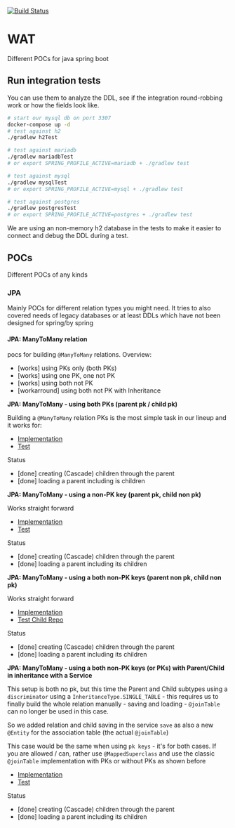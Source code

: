 [![Build Status](https://travis-ci.org/EugenMayer/java-spring-pocs.svg?branch=master)](https://travis-ci.org/EugenMayer/java-spring-pocs)

# WAT

Different POCs for java spring boot

## Run integration tests

You can use them to analyze the DDL, see if the integration round-robbing work
or how the fields look like.

```bash
# start our mysql db on port 3307
docker-compose up -d 
# test against h2
./gradlew h2Test

# test against mariadb
./gradlew mariadbTest
# or export SPRING_PROFILE_ACTIVE=mariadb + ./gradlew test

# test against mysql
./gradlew mysqlTest
# or export SPRING_PROFILE_ACTIVE=mysql + ./gradlew test

# test against postgres
./gradlew postgresTest
# or export SPRING_PROFILE_ACTIVE=postgres + ./gradlew test

```

We are using an non-memory h2 database in the tests to make it easier to connect and debug the DDL during a test.

## POCs
Different POCs of any kinds

### JPA

Mainly POCs for different relation types you might need.
It tries to also covered needs of legacy databases or at least DDLs which have not been designed for spring/by spring


#### JPA: ManyToMany relation
pocs for building `@ManyToMany` relations. Overview:

 - [works] using PKs only (both PKs) 
 - [works] using one PK, one not PK
 - [works] using both not PK
 - [workarround] using both not PK with Inheritance

**JPA: ManyToMany - using both PKs (parent pk / child pk)** 

Building a `@ManyToMany` relation PKs is the most simple task
in our lineup and it works for:

- [Implementation](https://github.com/EugenMayer/java-spring-pocs/tree/master/src/main/java/de/kontextwork/poc/spring/many2many/pk)
- [Test](https://github.com/EugenMayer/java-spring-pocs/blob/master/src/test/java/de/kontextwork/poc/spring/many2many/pk/repository/ParentPkBasedRepositoryTest.java)

Status
 - [done] creating (Cascade) children through the parent
 - [done] loading a parent including is children
 
 
**JPA: ManyToMany - using a non-PK key (parent pk, child non pk)**

Works straight forward

- [Implementation](https://github.com/EugenMayer/java-spring-pocs/tree/master/src/main/java/de/kontextwork/poc/spring/many2many/nonpk/)
- [Test](https://github.com/EugenMayer/java-spring-pocs/blob/master/src/test/java/de/kontextwork/poc/spring/many2many/nonpk/repository/ParentNonPkBasedRepositoryTest.java)

Status

 - [done] creating (Cascade) children through the parent
 - [done] loading a parent including its children
 
**JPA: ManyToMany - using a both non-PK keys (parent non pk, child non pk)**

Works straight forward

- [Implementation](https://github.com/EugenMayer/java-spring-pocs/tree/master/src/main/java/de/kontextwork/poc/spring/many2many/bothnonpk)
- [Test Child Repo](https://github.com/EugenMayer/java-spring-pocs/blob/master/src/test/java/de/kontextwork/poc/spring/many2many/bothnonpk/repository/ChildBothNonPkServiceBasedRepositoryTest.java)

Status
 - [done] creating (Cascade) children through the parent
 - [done] loading a parent including its children

**JPA: ManyToMany - using a both non-PK keys (or PKs) with Parent/Child in inheritance with a Service**

This setup is both no pk, but this time the Parent  and Child subtypes using a `discriminator` using a `InheritanceType.SINGLE_TABLE` - 
this requires us to finally build the whole relation manually - saving and loading - `@joinTable` can no longer be used in this case.

So we added relation and child saving in the service `save` as also a new `@Entity` for the association table
(the actual `@joinTable`)

This case would be the same when using `pk keys` - it's for both cases. If you are allowed / can,
rather use `@MappedSuperclass` and use the classic `@joinTable` implementation with PKs or without PKs
as shown before

- [Implementation](https://github.com/EugenMayer/java-spring-pocs/tree/master/src/main/java/de/kontextwork/poc/spring/many2many/inheritance)
- [Test](https://github.com/EugenMayer/java-spring-pocs/blob/master/src/test/java/de/kontextwork/poc/spring/many2many/inheritance/service/ParentBothNonPkSelfServiceTest.java)

Status
 - [done] creating (Cascade) children through the parent
 - [done] loading a parent including its children
